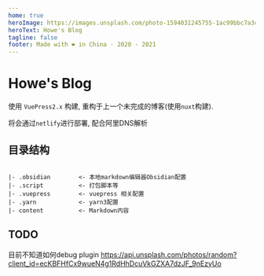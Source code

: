 ```yaml
---
home: true
heroImage: https://images.unsplash.com/photo-1594031245755-1ac99bbc7a3c?ixid=MnwxMjA3fDB8MHxwaG90by1wYWdlfHx8fGVufDB8fHx8&ixlib=rb-1.2.1&auto=format&fit=crop&w=2670&q=80
heroText: Howe's Blog
tagline: false
footer: Made with ❤️ in China · 2020 - 2021
---
```

# Howe's Blog

使用 `VuePress2.x` 构建, 重构于上一个未完成的博客(使用`nuxt`构建).

将会通过`netlify`进行部署, 配合阿里DNS解析

## 目录结构

```text

|- .obsidian        <- 本地markdown编辑器Obsidian配置
|- .script          <- 打包脚本等
|- .vuepress        <- vuepress 相关配置
|- .yarn            <- yarn3配置
|- content          <- Markdown内容

```

## TODO

目前不知道如何debug plugin
https://api.unsplash.com/photos/random?client_id=ecKBFHfCx9wueN4g1RdHhDcuVkGZXA7dzJF_9nEzyUo

<img :src="url" />

<script>
import axios from 'axios'
import { reactive, ref, onBeforeMount, onMounted, h } from 'vue'

export default {
  setup () {
    const url = ref('')
    onBeforeMount(async () => {
      const res = await axios.get('https://api.unsplash.com/photos/random?client_id=ecKBFHfCx9wueN4g1RdHhDcuVkGZXA7dzJF_9nEzyUo')
      url.value= res.data.urls.regular
      console.log('url is', url.value)
    })
    return {
      url
    }
  }
}
</script>
